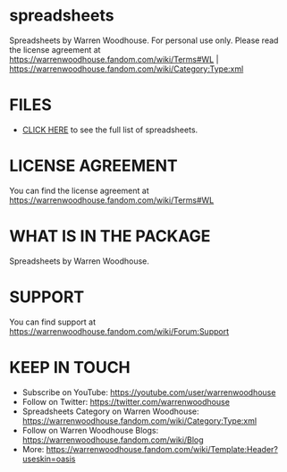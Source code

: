 # spreadsheets
Spreadsheets by Warren Woodhouse. For personal use only. Please read the license agreement at https://warrenwoodhouse.fandom.com/wiki/Terms#WL | https://warrenwoodhouse.fandom.com/wiki/Category:Type:xml

# FILES
* [CLICK HERE](https://github.com/warrenwoodhouse/spreadsheets/releases/tag/main) to see the full list of spreadsheets.

# LICENSE AGREEMENT
You can find the license agreement at https://warrenwoodhouse.fandom.com/wiki/Terms#WL

# WHAT IS IN THE PACKAGE
Spreadsheets by Warren Woodhouse.

# SUPPORT
You can find support at https://warrenwoodhouse.fandom.com/wiki/Forum:Support

# KEEP IN TOUCH
* Subscribe on YouTube: https://youtube.com/user/warrenwoodhouse
* Follow on Twitter: https://twitter.com/warrenwoodhouse
* Spreadsheets Category on Warren Woodhouse: https://warrenwoodhouse.fandom.com/wiki/Category:Type:xml
* Follow on Warren Woodhouse Blogs: https://warrenwoodhouse.fandom.com/wiki/Blog
* More: https://warrenwoodhouse.fandom.com/wiki/Template:Header?useskin=oasis
